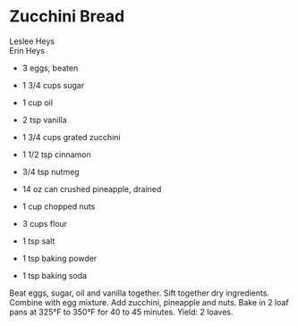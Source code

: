 # Zucchini Bread

Leslee Heys<br/>
Erin Heys

- 3 eggs, beaten
- 1 3/4 cups sugar
- 1 cup oil
- 2 tsp vanilla
- 1 3/4 cups grated zucchini
- 1 1/2 tsp cinnamon
- 3/4 tsp nutmeg

- 14 oz can crushed pineapple, drained
- 1 cup chopped nuts
- 3 cups flour
- 1 tsp salt
- 1 tsp baking powder
- 1 tsp baking soda

Beat eggs, sugar, oil and vanilla together. Sift together dry ingredients.  Combine with egg mixture. Add zucchini, pineapple and nuts. Bake in 2 loaf pans at 325°F to 350°F for 40 to 45 minutes. Yield: 2 loaves.